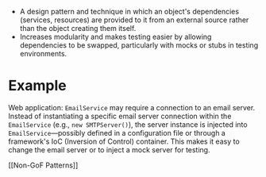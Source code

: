 - A design pattern and technique in which an object's dependencies (services, resources) are provided to it from an external source rather than the object creating them itself.
- Increases modularity and makes testing easier by allowing dependencies to be swapped, particularly with mocks or stubs in testing environments.

# Example
 Web application: `EmailService` may require a connection to an email server. Instead of instantiating a specific email server connection within the `EmailService` (e.g., `new SMTPServer()`), the server instance is injected into `EmailService`—possibly defined in a configuration file or through a framework's IoC (Inversion of Control) container. This makes it easy to change the email server or to inject a mock server for testing.

[[Non-GoF Patterns]]